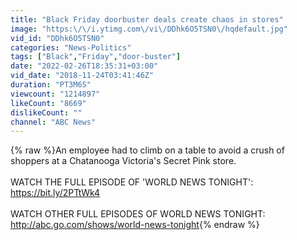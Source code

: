 ```yaml
---
title: "Black Friday doorbuster deals create chaos in stores"
image: "https:\/\/i.ytimg.com\/vi\/DDhk6O5TSN0\/hqdefault.jpg"
vid_id: "DDhk6O5TSN0"
categories: "News-Politics"
tags: ["Black","Friday","door-buster"]
date: "2022-02-26T18:35:31+03:00"
vid_date: "2018-11-24T03:41:46Z"
duration: "PT3M6S"
viewcount: "1214897"
likeCount: "8669"
dislikeCount: ""
channel: "ABC News"
---
```

{% raw %}An employee had to climb on a table to avoid a crush of shoppers at a Chatanooga Victoria's Secret Pink store.<br /><br />WATCH THE FULL EPISODE OF 'WORLD NEWS TONIGHT':<br /><a rel="nofollow" target="blank" href="https://bit.ly/2PTtWk4">https://bit.ly/2PTtWk4</a><br /><br />WATCH OTHER FULL EPISODES OF WORLD NEWS TONIGHT:<br /><a rel="nofollow" target="blank" href="http://abc.go.com/shows/world-news-tonight">http://abc.go.com/shows/world-news-tonight</a>{% endraw %}

